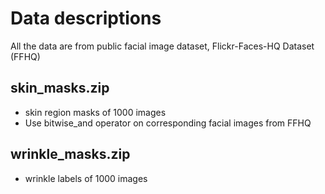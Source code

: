 # Data descriptions
All the data are from public facial image dataset, Flickr-Faces-HQ Dataset (FFHQ)

## skin_masks.zip
- skin region masks of 1000 images
- Use bitwise_and operator on corresponding facial images from FFHQ

## wrinkle_masks.zip
- wrinkle labels of 1000 images
